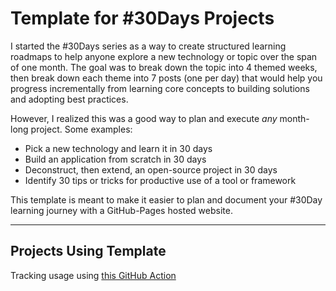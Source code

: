 # Template for #30Days Projects

I started the #30Days series as a way to create structured learning roadmaps to help anyone explore a new technology or topic over the span of one month. The goal was to break down the topic into 4 themed weeks, then break down each theme into 7 posts (one per day) that would help you progress incrementally from learning core concepts to building solutions and adopting best practices.

However, I realized this was a good way to plan and execute _any_ month-long project. Some examples:
 - Pick a new technology and learn it in 30 days
 - Build an application from scratch in 30 days
 - Deconstruct, then extend, an open-source project in 30 days
 - Identify 30 tips or tricks for productive use of a tool or framework

This template is meant to make it easier to plan and document your #30Day learning journey with a GitHub-Pages hosted website.

---

## Projects Using Template

Tracking usage using [this GitHub Action](https://github.com/maael/template-repository-usage-action)

<!-- TEMPLATE_LIST_START -->
<!-- TEMPLATE_LIST_END -->
